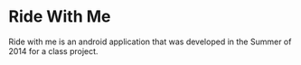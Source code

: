 # Ride With Me

Ride with me is an android application that was developed in the Summer of 2014 for a class project.
